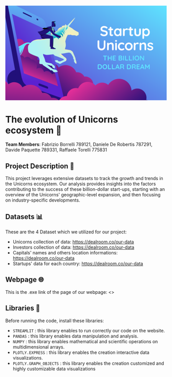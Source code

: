 ![Banner](https://github.com/daniddr22/Data-Visualization-Project/blob/main/1687247097069.png)

# The evolution of Unicorns ecosystem :unicorn:

**Team Members**: Fabrizio Borrelli 789121, Daniele De Robertis 787291, Davide Paquette 789331, Raffaele Torelli 775831

## Project Description :memo:

This project leverages extensive datasets to track the growth and trends in the Unicorns ecosystem. Our analysis provides insights into the factors contributing to the success of these billion-dollar start-ups, starting with an overview of the Unicorns' geographic-level expansion, and then focusing on industry-specific developments.

## Datasets :bar_chart:

These are the 4 Dataset which we utilized for our project:<br>
- Unicorns collection of data: <https://dealroom.co/our-data><br>
- Investors collection of data: <https://dealroom.co/our-data><br>
- Capitals' names and others location informations: <https://dealroom.co/our-data><br>
- Startups' data for each country: <https://dealroom.co/our-data><br>

## Webpage :globe_with_meridians:

This is the .exe link of the page of our webpage: <>

## Libraries :book:
Before running the code, install these libraries:<br>
- `STREAMLIT` : this library enables to run correctly our code on the website.<br>
- `PANDAS` : this library enables data manipulation and analysis.<br>
- `NUMPY` : this library enables mathematical and scientific operations on multidimensional arrays.<br>
- `PLOTLY.EXPRESS` : this library enables the creation interactive data visualizations.
- `PLOTLY.GRAPH_OBJECTS` : this library enables the creation customized and highly customizable data visualizations
